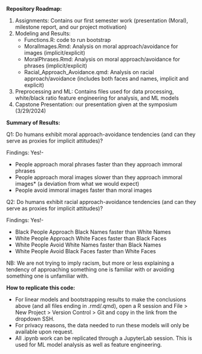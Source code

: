 **Repository Roadmap:**

1. Assignments: Contains our first semester work (presentation (Moral), milestone report, and our project motivation)
2. Modeling and Results:
      * Functions.R: code to run bootstrap
      * MoralImages.Rmd: Analysis on moral approach/avoidance for images (implicit/explicit)
      * MoralPhrases.Rmd: Analysis on moral approach/avoidance for phrases (implicit/explicit)
      * Racial_Approach_Avoidance.qmd: Analysis on racial approach/avoidance (includes both faces and names, implicit and explicit)
3. Preprocessing and ML: Contains files used for data processing, white/black ratio feature engineering for analysis, and ML models
4. Capstone Presentation: our presentation given at the symposium (3/29/2024)


**Summary of Results:**

Q1: Do humans exhibit moral approach-avoidance tendencies (and can they serve as proxies for implicit attitudes)?

Findings: Yes!-
* People approach moral phrases faster than they approach immoral phrases​
* People approach moral images slower than they approach immoral images* (a deviation from what we would expect)
* People avoid immoral images faster than moral images

Q2: Do humans exhibit racial approach-avoidance tendencies (and can they serve as proxies for implicit attitudes)?

Findings: Yes!-
* Black People Approach Black Names faster than White Names​
* White People Approach White Faces faster than Black Faces​
* White People Avoid White Names faster than Black Names​​
* White People Avoid Black Faces faster than White Faces

NB: We are not trying to imply racism, but more or less explaining a tendency of approaching something one is familiar with or avoiding something one is unfamiliar with.

**How to replicate this code:**

* For linear models and bootstrapping results to make the conclusions above (and all files ending in .rmd/.qmd), open a R session and File > New Project > Version Control > Git and copy in the link from the dropdown SSH.
* For privacy reasons, the data needed to run these models will only be available upon request.
* All .ipynb work can be replicated through a JupyterLab session. This is used for ML model analysis as well as feature engineering.
